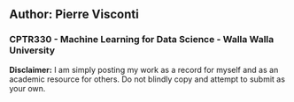 ## Author: Pierre Visconti
### CPTR330 - Machine Learning for Data Science - Walla Walla University

**Disclaimer:** I am simply posting my work as a record for myself and as an academic resource for others. Do not blindly copy and attempt to submit as your own. 
